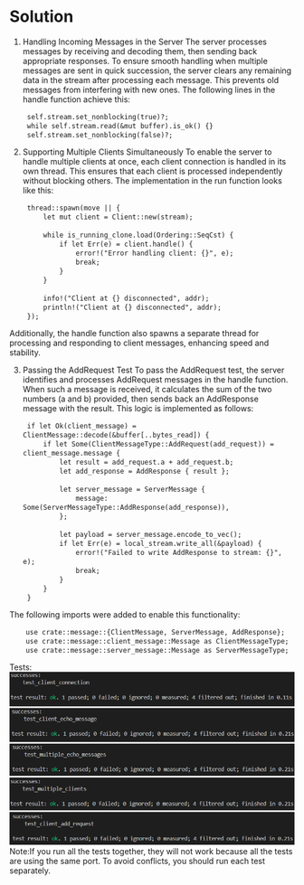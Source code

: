 # Solution

1. Handling Incoming Messages in the Server
The server processes messages by receiving and decoding them, then sending back appropriate responses. To ensure smooth handling when multiple messages are sent in quick succession, the server clears any remaining data in the stream after processing each message. This prevents old messages from interfering with new ones. The following lines in the handle function achieve this:


        self.stream.set_nonblocking(true)?; 
        while self.stream.read(&mut buffer).is_ok() {} 
        self.stream.set_nonblocking(false)?;

2. Supporting Multiple Clients Simultaneously
To enable the server to handle multiple clients at once, each client connection is handled in its own thread. This ensures that each client is processed independently without blocking others. The implementation in the run function looks like this:


        thread::spawn(move || {
            let mut client = Client::new(stream);

            while is_running_clone.load(Ordering::SeqCst) {
                if let Err(e) = client.handle() {
                    error!("Error handling client: {}", e);
                    break;
                }
            }

            info!("Client at {} disconnected", addr);
            println!("Client at {} disconnected", addr);
        });
Additionally, the handle function also spawns a separate thread for processing and responding to client messages, enhancing speed and stability.

3. Passing the AddRequest Test
To pass the AddRequest test, the server identifies and processes AddRequest messages in the handle function. When such a message is received, it calculates the sum of the two numbers (a and b) provided, then sends back an AddResponse message with the result. This logic is implemented as follows:


        if let Ok(client_message) = ClientMessage::decode(&buffer[..bytes_read]) {
            if let Some(ClientMessageType::AddRequest(add_request)) = client_message.message {
                let result = add_request.a + add_request.b;
                let add_response = AddResponse { result };

                let server_message = ServerMessage {
                    message: Some(ServerMessageType::AddResponse(add_response)),
                };

                let payload = server_message.encode_to_vec();
                if let Err(e) = local_stream.write_all(&payload) {
                    error!("Failed to write AddResponse to stream: {}", e);
                    break;
                }
            }
        }
The following imports were added to enable this functionality:


        use crate::message::{ClientMessage, ServerMessage, AddResponse};
        use crate::message::client_message::Message as ClientMessageType;
        use crate::message::server_message::Message as ServerMessageType;

Tests:
![test_client_connection](image.png)
![test_client_echo_message](image-1.png)
![test_multiple_echo_messages](image-2.png)
![test_multiple_clients](image-3.png)
![test_client_add_request](image-4.png)
Note:If you run all the tests together, they will not work because all the tests are using the same port. To avoid conflicts, you should run each test separately.